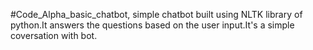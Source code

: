 #Code_Alpha_basic_chatbot,
simple chatbot built using NLTK library of python.It answers the questions based on the user input.It's a simple coversation with bot.

